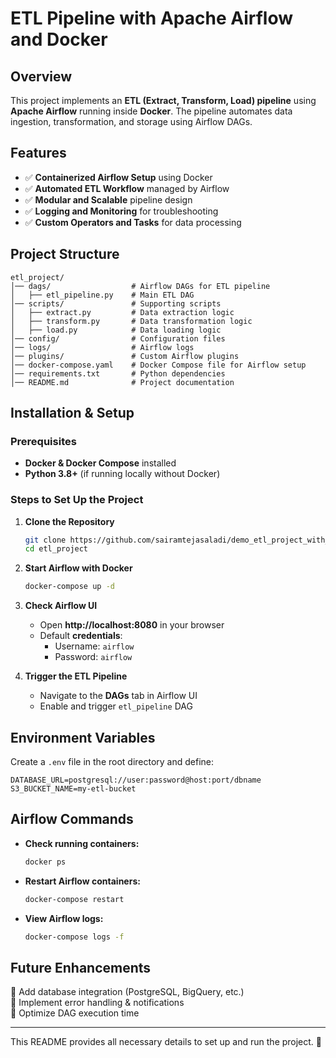 # ETL Pipeline with Apache Airflow and Docker

## Overview
This project implements an **ETL (Extract, Transform, Load) pipeline** using **Apache Airflow** running inside **Docker**. The pipeline automates data ingestion, transformation, and storage using Airflow DAGs.

## Features
- ✅ **Containerized Airflow Setup** using Docker
- ✅ **Automated ETL Workflow** managed by Airflow
- ✅ **Modular and Scalable** pipeline design
- ✅ **Logging and Monitoring** for troubleshooting
- ✅ **Custom Operators and Tasks** for data processing

## Project Structure
```
etl_project/
│── dags/                  # Airflow DAGs for ETL pipeline
│   ├── etl_pipeline.py    # Main ETL DAG
│── scripts/               # Supporting scripts
│   ├── extract.py         # Data extraction logic
│   ├── transform.py       # Data transformation logic
│   ├── load.py            # Data loading logic
│── config/                # Configuration files
│── logs/                  # Airflow logs
│── plugins/               # Custom Airflow plugins
│── docker-compose.yaml    # Docker Compose file for Airflow setup
│── requirements.txt       # Python dependencies
│── README.md              # Project documentation
```

## Installation & Setup

### Prerequisites
- **Docker & Docker Compose** installed
- **Python 3.8+** (if running locally without Docker)

### Steps to Set Up the Project

1. **Clone the Repository**
   ```bash
   git clone https://github.com/sairamtejasaladi/demo_etl_project_with_docker.git
   cd etl_project
   ```

2. **Start Airflow with Docker**
   ```bash
   docker-compose up -d
   ```

3. **Check Airflow UI**
   - Open **http://localhost:8080** in your browser  
   - Default **credentials**:
     - Username: `airflow`
     - Password: `airflow`

4. **Trigger the ETL Pipeline**
   - Navigate to the **DAGs** tab in Airflow UI
   - Enable and trigger `etl_pipeline` DAG

## Environment Variables
Create a `.env` file in the root directory and define:
```
DATABASE_URL=postgresql://user:password@host:port/dbname
S3_BUCKET_NAME=my-etl-bucket
```

## Airflow Commands

- **Check running containers:**
  ```bash
  docker ps
  ```
- **Restart Airflow containers:**
  ```bash
  docker-compose restart
  ```
- **View Airflow logs:**
  ```bash
  docker-compose logs -f
  ```

## Future Enhancements
🚀 Add database integration (PostgreSQL, BigQuery, etc.)  
🚀 Implement error handling & notifications  
🚀 Optimize DAG execution time  

---

This README provides all necessary details to set up and run the project. 🚀

